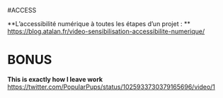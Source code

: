 #ACCESS

**L’accessibilité numérique à toutes les étapes d’un projet : **  
https://blog.atalan.fr/video-sensibilisation-accessibilite-numerique/




# BONUS

**This is exactly how I leave work** 
https://twitter.com/PopularPups/status/1025933730379165696/video/1

